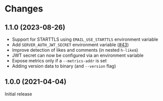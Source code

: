 # Changes

## 1.1.0 (2023-08-26)

- Support for STARTTLS using `EMAIL_USE_STARTTLS` environment variable
- Add `SERVER_AUTH_JWT_SECRET` environment variable ([\#43][gh43])
- Improve detection of likes and comments (in nested `h-like`s)
- JWT secret can now be configured via an environment variable
- Expose metrics only if a `--metrics-addr` is set
- Adding version data to binary (and `--version` flag)

[gh43]: https://github.com/zerok/webmentiond/issues/43

## 1.0.0 (2021-04-04)

Initial release
